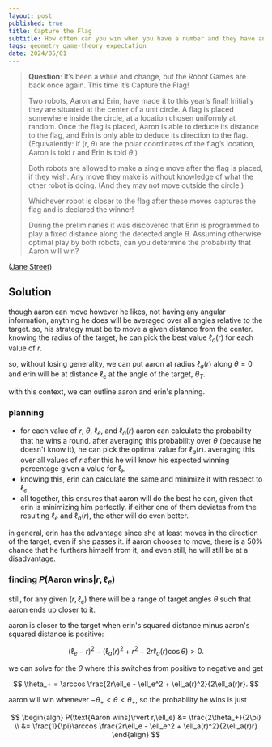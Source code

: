 ```yaml
---
layout: post
published: true
title: Capture the Flag
subtitle: How often can you win when you have a number and they have an arrow?
tags: geometry game-theory expectation
date: 2024/05/01
---
```


>**Question**: It’s been a while and change, but the Robot Games are back once again. This time it’s Capture the Flag!
>
>Two robots, Aaron and Erin, have made it to this year’s final! Initially they are situated at the center of a unit circle. A flag is placed somewhere inside the circle, at a location chosen uniformly at random. Once the flag is placed, Aaron is able to deduce its distance to the flag, and Erin is only able to deduce its direction to the flag. (Equivalently: if $(r, \theta)$ are the polar coordinates of the flag’s location, Aaron is told $r$ and Erin is told $\theta.$)
>
>Both robots are allowed to make a single move after the flag is placed, if they wish. Any move they make is without knowledge of what the other robot is doing. (And they may not move outside the circle.)
>
>Whichever robot is closer to the flag after these moves captures the flag and is declared the winner!
>
>During the preliminaries it was discovered that Erin is programmed to play a fixed distance along the detected angle $\theta.$ Assuming otherwise optimal play by both robots, can you determine the probability that Aaron will win? 
<!--more-->

([Jane Street](https://www.janestreet.com/puzzles/current-puzzle/))

## Solution

though aaron can move however he likes, not having any angular information, anything he does will be averaged over all angles relative to the target. so, his strategy must be to move a given distance from the center. knowing the radius of the target, he can pick the best value $\ell_a(r)$ for each value of $r.$

so, without losing generality, we can put aaron at radius $\ell_a(r)$ along $\theta=0$ and erin will be at distance $\ell_e$ at the angle of the target, $\theta_T.$

with this context, we can outline aaron and erin's planning.

### planning

- for each value of $r$, $\theta,$ $\ell_e,$ and $\ell_a(r)$ aaron can calculate the probability that he wins a round. after averaging this probability over $\theta$ (because he doesn't know it), he can pick the optimal value for $\ell_a(r).$ averaging this over all values of $r$ after this he will know his expected winning percentage given a value for $\ell_E$
- knowing this, erin can calculate the same and minimize it with respect to $\ell_e$
- all together, this ensures that aaron will do the best he can, given that erin is minimizing him perfectly. if either one of them deviates from the resulting $\ell_e$ and $\ell_a(r),$ the other will do even better.

in general, erin has the advantage since she at least moves in the direction of the target, even if she passes it. if aaron chooses to move, there is a $50\%$ chance that he furthers himself from it, and even still, he will still be at a disadvantage.

### finding $P(\text{Aaron wins}\rvert r,\ell_e)$

still, for any given $(r, \ell_e)$ there will be a range of target angles $\theta$ such that aaron ends up closer to it.

aaron is closer to the target when erin's squared distance minus aaron's squared distance is positive:

$$ \left(\ell_e - r\right)^2 - \left(\ell_a(r)^2 + r^2 - 2r\ell_a(r)\cos\theta\right) > 0. $$

we can solve for the $\theta$ where this switches from positive to negative and get 

$$ \theta_+ = \arccos \frac{2r\ell_e - \ell_e^2 + \ell_a(r)^2}{2\ell_a(r)r}. $$

aaron will win whenever $-\theta_+ < \theta < \theta_+,$ so the probability he wins is just 

$$ 
  \begin{algn} 
    P(\text{Aaron wins}\rvert r,\ell_e) &= \frac{2\theta_+}{2\pi} \\
    &= \frac{1}{\pi}\arccos \frac{2r\ell_e - \ell_e^2 + \ell_a(r)^2}{2\ell_a(r)r}
  \end{align}
$$

<br>
